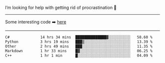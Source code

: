 I’m looking for help with getting rid of procrastination 🤔

-----

Some interesting code :arrow_right: [here](https://github.com/zhen8838/playground)

-----

<!--START_SECTION:waka-->

```txt
C#              14 hrs 34 mins  ██████████████▓░░░░░░░░░░   58.60 %
Python          3 hrs 19 mins   ███▒░░░░░░░░░░░░░░░░░░░░░   13.39 %
Other           2 hrs 49 mins   ███░░░░░░░░░░░░░░░░░░░░░░   11.35 %
Markdown        1 hr 33 mins    █▓░░░░░░░░░░░░░░░░░░░░░░░   06.25 %
C++             1 hr 1 min      █░░░░░░░░░░░░░░░░░░░░░░░░   04.09 %
```

<!--END_SECTION:waka-->

<!--
**zhen8838/zhen8838** is a ✨ _special_ ✨ repository because its `README.md` (this file) appears on your GitHub profile.

Here are some ideas to get you started:

- 🔭 I’m currently working on ...
- 🌱 I’m currently learning ...
- 👯 I’m looking to collaborate on ...
 ...
- 💬 Ask me about ...
- 📫 How to reach me: ...
- 😄 Pronouns: ...
- ⚡ Fun fact: ...
-->
